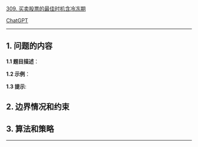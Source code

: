 [309. 买卖股票的最佳时机含冷冻期](https://leetcode.cn/problems/best-time-to-buy-and-sell-stock-with-cooldown)

[ChatGPT](chat.openai.com)

---

## 1. 问题的内容
**1.1 题目描述**：

**1.2 示例**：

**1.3 提示**:

## 2. 边界情况和约束


## 3. 算法和策略

---

